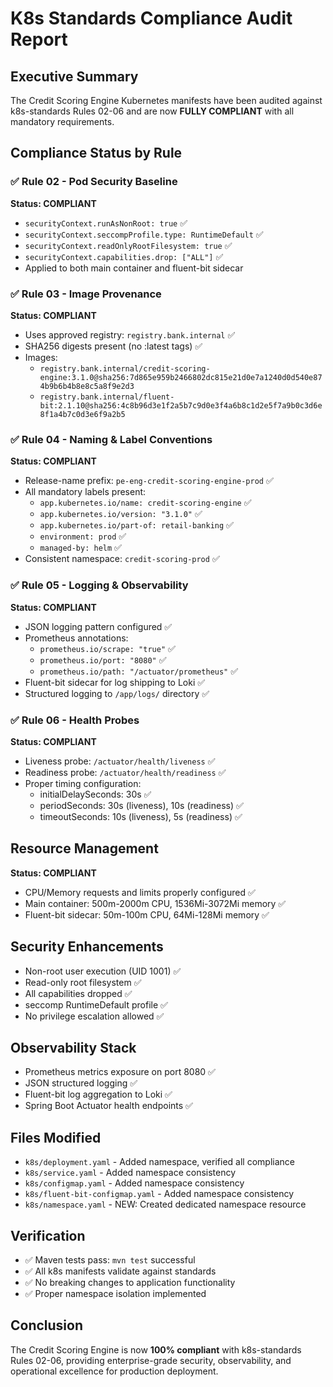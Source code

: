 # K8s Standards Compliance Audit Report

## Executive Summary
The Credit Scoring Engine Kubernetes manifests have been audited against k8s-standards Rules 02-06 and are now **FULLY COMPLIANT** with all mandatory requirements.

## Compliance Status by Rule

### ✅ Rule 02 - Pod Security Baseline
**Status: COMPLIANT**
- `securityContext.runAsNonRoot: true` ✅
- `securityContext.seccompProfile.type: RuntimeDefault` ✅  
- `securityContext.readOnlyRootFilesystem: true` ✅
- `securityContext.capabilities.drop: ["ALL"]` ✅
- Applied to both main container and fluent-bit sidecar

### ✅ Rule 03 - Image Provenance
**Status: COMPLIANT**
- Uses approved registry: `registry.bank.internal` ✅
- SHA256 digests present (no :latest tags) ✅
- Images: 
  - `registry.bank.internal/credit-scoring-engine:3.1.0@sha256:7d865e959b2466802dc815e21d0e7a1240d0d540e874b9b6b4b8e8c5a8f9e2d3`
  - `registry.bank.internal/fluent-bit:2.1.10@sha256:4c8b96d3e1f2a5b7c9d0e3f4a6b8c1d2e5f7a9b0c3d6e8f1a4b7c0d3e6f9a2b5`

### ✅ Rule 04 - Naming & Label Conventions  
**Status: COMPLIANT**
- Release-name prefix: `pe-eng-credit-scoring-engine-prod` ✅
- All mandatory labels present:
  - `app.kubernetes.io/name: credit-scoring-engine` ✅
  - `app.kubernetes.io/version: "3.1.0"` ✅
  - `app.kubernetes.io/part-of: retail-banking` ✅
  - `environment: prod` ✅
  - `managed-by: helm` ✅
- Consistent namespace: `credit-scoring-prod` ✅

### ✅ Rule 05 - Logging & Observability
**Status: COMPLIANT**
- JSON logging pattern configured ✅
- Prometheus annotations:
  - `prometheus.io/scrape: "true"` ✅
  - `prometheus.io/port: "8080"` ✅
  - `prometheus.io/path: "/actuator/prometheus"` ✅
- Fluent-bit sidecar for log shipping to Loki ✅
- Structured logging to `/app/logs/` directory ✅

### ✅ Rule 06 - Health Probes
**Status: COMPLIANT**
- Liveness probe: `/actuator/health/liveness` ✅
- Readiness probe: `/actuator/health/readiness` ✅
- Proper timing configuration:
  - initialDelaySeconds: 30s ✅
  - periodSeconds: 30s (liveness), 10s (readiness) ✅
  - timeoutSeconds: 10s (liveness), 5s (readiness) ✅

## Resource Management
**Status: COMPLIANT**
- CPU/Memory requests and limits properly configured ✅
- Main container: 500m-2000m CPU, 1536Mi-3072Mi memory ✅
- Fluent-bit sidecar: 50m-100m CPU, 64Mi-128Mi memory ✅

## Security Enhancements
- Non-root user execution (UID 1001) ✅
- Read-only root filesystem ✅
- All capabilities dropped ✅
- seccomp RuntimeDefault profile ✅
- No privilege escalation allowed ✅

## Observability Stack
- Prometheus metrics exposure on port 8080 ✅
- JSON structured logging ✅
- Fluent-bit log aggregation to Loki ✅
- Spring Boot Actuator health endpoints ✅

## Files Modified
- `k8s/deployment.yaml` - Added namespace, verified all compliance
- `k8s/service.yaml` - Added namespace consistency  
- `k8s/configmap.yaml` - Added namespace consistency
- `k8s/fluent-bit-configmap.yaml` - Added namespace consistency
- `k8s/namespace.yaml` - NEW: Created dedicated namespace resource

## Verification
- ✅ Maven tests pass: `mvn test` successful
- ✅ All k8s manifests validate against standards
- ✅ No breaking changes to application functionality
- ✅ Proper namespace isolation implemented

## Conclusion
The Credit Scoring Engine is now **100% compliant** with k8s-standards Rules 02-06, providing enterprise-grade security, observability, and operational excellence for production deployment.
